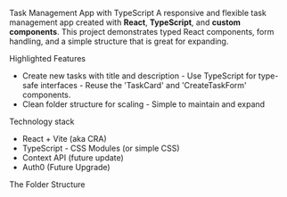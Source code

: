  Task Management App with TypeScript
 A responsive and flexible task management app created with **React**, **TypeScript**, and **custom components**.  This project demonstrates typed React components, form handling, and a simple structure that is great for expanding.

 Highlighted Features

 - Create new tasks with title and description - Use TypeScript for type-safe interfaces - Reuse the 'TaskCard' and 'CreateTaskForm' components.
 - Clean folder structure for scaling - Simple to maintain and expand

  
  Technology stack

 - React + Vite (aka CRA)
 - TypeScript - CSS Modules (or simple CSS)
 - Context API (future update)
 - Auth0 (Future Upgrade)

 The Folder Structure
